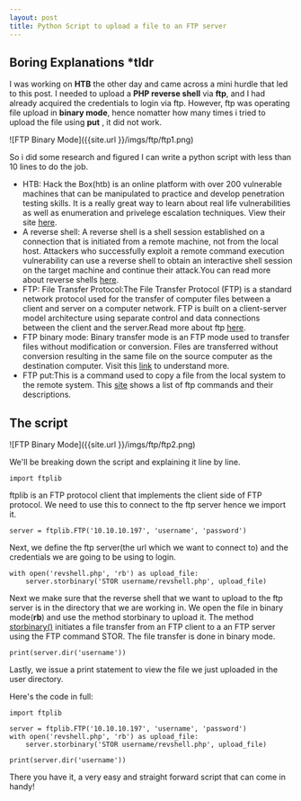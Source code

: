 ```yaml
---
layout: post
title: Python Script to upload a file to an FTP server
---
```


## Boring Explanations *tldr

I was working on **HTB** the other day and came across a mini hurdle that led to this post. I needed to upload a **PHP reverse shell** via **ftp**, and I had already acquired the credentials to login via ftp. However, ftp was operating file upload in **binary mode**, hence nomatter how many times i tried to upload the file using **put** , it did not work.

![FTP Binary Mode]({{site.url }}/imgs/ftp/ftp1.png)

So i did some research and figured I can write a python script with less than 10 lines to do the job. 

- HTB: Hack the Box(htb) is an online platform with over 200 vulnerable machines that can be manipulated to practice and develop penetration testing skills. It is a really great way to learn about real life vulnerabilities as well as enumeration and privelege escalation techniques. View their site [here](https://www.hackthebox.eu).
- A reverse shell: A reverse shell is a shell session established on a connection that is initiated from a remote machine, not from the local host. Attackers who successfully exploit a remote command execution vulnerability can use a reverse shell to obtain an interactive shell session on the target machine and continue their attack.You can read more about reverse shells [here](https://www.netsparker.com/blog/web-security/understanding-reverse-shells/).
- FTP: File Transfer Protocol:The File Transfer Protocol (FTP) is a standard network protocol used for the transfer of computer files between a client and server on a computer network. FTP is built on a client-server model architecture using separate control and data connections between the client and the server.Read more about ftp [here](https://searchnetworking.techtarget.com/definition/File-Transfer-Protocol-FTP).
- FTP binary mode: Binary transfer mode is an FTP mode used to transfer files without modification or conversion. Files are transferred without conversion resulting in the same file on the source computer as the destination computer. Visit this [link](https://knowledge.broadcom.com/external/article/28212/ftp-ascii-vs-binary-mode-what-it-means.html) to understand more.
- FTP put:This is a command used to copy a file from the local system to the remote system. This [site](http://www.simotime.com/ftp4cmd1.htm#FTPcommandlist) shows a list of ftp commands and their descriptions.

## The script

![FTP Binary Mode]({{site.url }}/imgs/ftp/ftp2.png)

We'll be breaking down the script and explaining it line by line.

```
import ftplib
```
ftplib is an FTP protocol client that implements the client side of FTP protocol. We need to use this to connect to the ftp server hence we import it. 

```
server = ftplib.FTP('10.10.10.197', 'username', 'password')
```

Next, we define the ftp server(the url which we want to connect to) and the credentials we are going to be using to login. 

```
with open('revshell.php', 'rb') as upload_file:
    server.storbinary('STOR username/revshell.php', upload_file)
```

Next we make sure that the reverse shell that we want to upload to the ftp server is in the directory that we are working in. We open the file in binary mode(**rb**) and use the method storbinary to upload it. The method [storbinary()](https://pythontic.com/ftplib/ftp/storbinary) initiates a file transfer from an FTP client to a an FTP server using the FTP command STOR.
The file transfer is done in binary mode.

```
print(server.dir('username'))
```
Lastly, we issue a print statement to view the file we just uploaded in the user directory.

Here's the code in full:

```
import ftplib

server = ftplib.FTP('10.10.10.197', 'username', 'password')
with open('revshell.php', 'rb') as upload_file:
    server.storbinary('STOR username/revshell.php', upload_file)

print(server.dir('username'))

```

There you have it, a very easy and straight forward script that can come in handy!